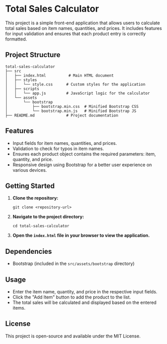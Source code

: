 # Total Sales Calculator

This project is a simple front-end application that allows users to calculate total sales based on item names, quantities, and prices. It includes features for input validation and ensures that each product entry is correctly formatted.

## Project Structure

```
total-sales-calculator
├── src
│   ├── index.html          # Main HTML document
│   ├── styles
│   │   └── style.css      # Custom styles for the application
│   ├── scripts
│   │   └── app.js         # JavaScript logic for the calculator
│   └── assets
│       └── bootstrap
│           ├── bootstrap.min.css  # Minified Bootstrap CSS
│           └── bootstrap.min.js   # Minified Bootstrap JS
├── README.md              # Project documentation
```

## Features

- Input fields for item names, quantities, and prices.
- Validation to check for typos in item names.
- Ensures each product object contains the required parameters: item, quantity, and price.
- Responsive design using Bootstrap for a better user experience on various devices.

## Getting Started

1. **Clone the repository:**
   ```
   git clone <repository-url>
   ```

2. **Navigate to the project directory:**
   ```
   cd total-sales-calculator
   ```

3. **Open the `index.html` file in your browser to view the application.**

## Dependencies

- Bootstrap (included in the `src/assets/bootstrap` directory)

## Usage

- Enter the item name, quantity, and price in the respective input fields.
- Click the "Add Item" button to add the product to the list.
- The total sales will be calculated and displayed based on the entered items.

## License

This project is open-source and available under the MIT License.